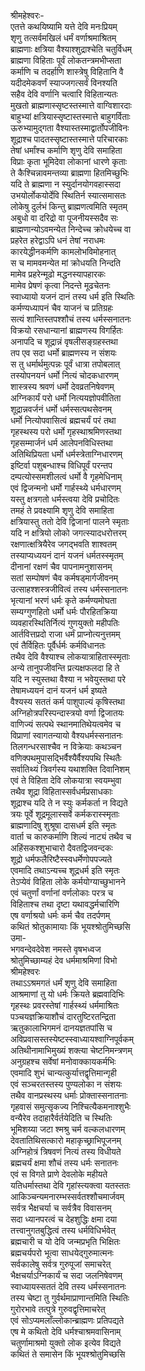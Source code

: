 श्रीमहेश्वरः-  
एतत्ते कथयिष्यामि यत्ते देवि मनःप्रियम्  
शृणु तत्सर्वमखिलं धर्मं वर्णाश्रमाश्रितम्  
ब्राह्मणाः क्षत्रिया वैश्याश्शुद्राश्चेति चतुर्विधम्  
ब्राह्मणा विहिताः पूर्वं लोकतन्त्रमभीप्सता  
कर्माणि च तदर्हाणि शास्त्रेषु विहितानि वै  
यदीदमेकवर्णं स्याज्जगत्सर्वं विनश्यति  
सहैव देवि वर्णानि चत्वारि विहितान्यतः  
मुखतो ब्राह्मणास्सृष्टस्तस्मात्ते वाग्विशारदाः  
बाहुभ्यां क्षत्रियास्सृष्टास्तस्मात्ते बाहुगर्विताः  
ऊरुभ्यामुद्गता वैश्यास्तस्माद्वार्तोपजीविनः  
शूद्राश्च पादतस्सृष्टास्तस्मात्ते परिचारकाः  
तेषां धर्मांश्च कर्माणि शृणु देवि समाहिता  
विप्राः कृता भूमिदेवा लोकानां धारणे कृताः  
ते कैश्चिन्नावमन्तव्या ब्राह्मणा हितमिच्छुभिः  
यदि ते ब्राह्मणा न स्युर्दानयोगवहास्सदा  
उभयोर्लोकयोर्देवि स्थितिर्न स्यात्समासतः  
लोकेषु दुर्लभं किन्तु ब्राह्मणत्वमिति स्मृतम्  
अबुधो वा दरिद्रो वा पूजनीयस्सदैव सः  
ब्राह्मणान्योऽवमन्येत निन्देच्च क्रोधयेच्च वा  
प्रहरेत हरेद्वाऽपि धनं तेषां नराधमः  
कारयेद्धीनकर्मणि कामलोभविमोहनात्  
स च मामवमन्येत मां क्रोधयति निन्दति  
मामेव प्रहरेन्मूढो मद्धनस्यापहारकः  
मामेव प्रेषणं कृत्वा निदन्ते मूढचेतनः  
स्वाध्यायो यजनं दानं तस्य धर्म इति स्थितिः  
कर्मण्यध्यापनं चैव याजनं च प्रतिग्रहः  
सत्यं शान्तिस्तपश्शौचं तस्य धर्मस्सनातनः  
विक्रयो रसधान्यानां ब्राह्मणस्य विगर्हितः  
अनापदि च शूद्रान्नं वृषलीसङ्ग्रहस्तथा  
तप एव सदा धर्मो ब्राह्मणस्य न संशयः  
स तु धर्मार्थमुत्पन्नः पूर्वं धात्रा तपोबलात्  
तस्योपनयनं धर्मो नित्यं चोदकधारणम्  
शास्त्रस्य श्रवणं धर्मो देवव्रतनिषेवणम्  
अग्निकार्यं परो धर्मो नित्ययज्ञोपवीतिता  
शूद्रान्नवर्जनं धर्मो धर्मस्सत्पथसेवनम्  
धर्मो नित्योपवासित्वं ब्रह्मचर्यं परं तथा  
गृहस्थस्य परो धर्मो गृहस्थाश्रमिणस्तथा  
गृहसम्मार्जनं धर्म आलेपनविधिस्तथा  
अतिथिप्रियता धर्मो धर्मस्त्रेताग्निधारणम्  
इष्टिर्वा पशुबन्धाश्च विधिपूर्वं परन्तप  
दम्पत्योस्समशीलत्वं धर्मो वै गृहमेधिनाम्  
एवं द्विजन्मनो धर्मो गार्हस्थ्ये धर्मधारणम्  
यस्तु क्षत्रगतो धर्मस्त्वया देवि प्रचोदितः  
तमहं ते प्रवक्ष्यामि शृणु देवि समाहिता  
क्षत्रियास्तु ततो देवि द्विजानां पालने स्मृताः  
यदि न क्षत्रियो लोको जगत्स्यादधरोत्तरम्  
रक्षणात्क्षत्रियैरेव जगद्भवति शाश्वतम्  
तस्याप्यध्ययनं दानं यजनं धर्मतस्स्मृतम्  
दीनानां रक्षणं चैव पापनामनुशासनम्  
सतां सम्पोषणं चैव कर्मषड्मार्गजीवनम्  
उत्साहश्शस्त्रजीवित्वं तस्य धर्मस्सनातनः  
भृत्यानां भरणं धर्मः कृते कर्मण्यमोघता  
सम्यग्गुणहितो धर्मो धर्मः पौरहितक्रिया  
व्यवहारस्थितिर्नित्यं गुणयुक्तो महीपतिः  
आर्तवित्तप्रदो राजा धर्मं प्राप्नोत्यनुत्तमम्  
एवं तैर्विहितः पूर्वैर्धर्मः कर्मविधानतः  
तथैव देवि वैश्याश्च लोकयात्राहितास्स्मृताः  
अन्ये तानुपजीवन्ति प्रत्यक्षफलदा हि ते  
यदि न स्युस्तथा वैश्या न भवेयुस्तथा परे  
तेषामध्ययनं दानं यजनं धर्म इष्यते  
वैश्यस्य सततं कर्म पाशुपाल्यं कृषिस्तथा  
अग्निहोत्रपरिस्पन्दास्त्रयो वर्णा द्विजातयः  
वाणिज्यं सत्पथे स्थानमातिथेयत्वमेव च  
विप्राणां स्वागतन्यायो वैश्यधर्मस्सनातनः  
तिलगन्धरसाश्चैव न विक्रेयाः कथञ्चन  
वणिक्पथमुपासद्भिर्वैश्यैर्वैश्यपथि स्थितैः  
सर्वातिथ्यं त्रिवर्गस्य यथाशक्ति दिवानिशम्  
एवं ते विहिता देवि लोकयात्रा स्वयम्भुवा  
तथैव शूद्रा विहितास्सर्वधर्मप्रसाधकाः  
शूद्राश्च यदि ते न स्युः कर्मकर्ता न विद्यते  
त्रयः पूर्वे शूद्रमूलास्सर्वे कर्मकरास्स्मृताः  
ब्राह्मणादिषु शुश्रूषा दासधर्म इति स्मृतः  
वार्ता च कारुकर्माणि शिल्यं नाट्यं तथैव च  
अहिंसकश्शुभाचारो दैवतद्विजवन्दकः  
शूद्रो धर्मफलैरिष्टैस्स्वधर्मेणोपपज्यते  
एवमादि तथाऽन्यच्च शूद्रधर्म इति स्मृतः  
तेऽप्येवं विहिता लोके कर्मयोग्याच्छुभानने  
एवं चतुर्णां वर्णानां वर्णलोकाः परत्र च  
विहिताश्च तथा दृष्टा यथावद्धर्मचारिणि  
एष वर्णाश्रयो धर्मः कर्म चैव तदर्पणम्  
कथितं श्रोतुकामायाः किं भूयश्श्रोतुमिच्छसि  
उमा-  
भगवन्देवदेवेश नमस्ते वृषभध्वज  
श्रोतुमिच्छाम्यहं देव धर्ममाश्रमिणां विभो  
श्रीमहेश्वरः  
तथाऽऽश्रमगतं धर्मं शृणु देवि समाहिता  
आश्रमाणां तु यो धर्मः क्रियते ब्रह्मवादिभिः  
गृहस्थः प्रवरस्तेषां गार्हस्थ्यं धर्ममाश्रितः  
पञ्चयज्ञक्रियाशौचं दारतुष्टिरतन्द्रिता  
ऋतुकालाभिगमनं दानयज्ञतपांसि च  
अविप्रवासस्तस्येष्टस्स्वाध्यायश्वाग्निपूर्वकम्  
अतिथीनामाभिमुख्यं शक्त्या चेष्टनिमन्त्रणम्  
अनुग्रहश्च सर्वेषां मनोवाक्कायकर्मभिः  
एवमादि शुभं चान्यत्कुर्यात्तद्वृत्तिमान्गृही  
एवं सञ्चरतस्तस्य पुण्यलोका न संशयः  
तथैव वानप्रस्थस्य धर्माः प्रोक्तास्सनातनाः  
गृहवासं समुत्सृकज्य निश्चित्यैकमनाश्शुभैः  
वन्यैरेव तदाहारैर्वर्तयेदिति च स्थितिः  
भूमिशय्या जटा श्मश्रु चर्म वल्कलधारणम्  
देवतातिथिसत्कारो महाकृच्छ्राभिपूजनम्  
अग्निहोत्रं त्रिषवणं नित्यं तस्य विधीयते  
ब्रह्मचर्यं क्षमा शौचं तस्य धर्मः सनातनः  
एवं स विगते प्राणे देवलोके महीयते  
यतिधर्मास्तथा देवि गृहांस्त्यक्त्वा यतस्ततः  
आकिञ्चन्यमनारम्भस्सर्वतश्शौचमार्जवम्  
सर्वत्र भैक्षचर्या च सर्वत्रैव विवासनम्  
सदा ध्यानपरत्वं च देहशुद्धिः क्षमा दया  
तत्त्वानुगतबुद्धित्वं तस्य धर्मविधिर्भवेत्  
ब्रह्मचारी च यो देवि जन्मप्रभृति भिक्षितः  
ब्रह्मचर्यपरो भूत्वा साधयेद्गुरुमात्मनः  
सर्वकालेषु सर्वत्र गुरुपूजां समाचरेत्  
भैक्षचर्याऽग्निकार्यं च सदा जलनिषेवणम्  
स्वाध्यायस्सततं देवि तस्य धर्मस्सनातनः  
तस्य चेष्टा तु गुर्वर्थमाप्राणान्तमिति स्थितिः  
गुरोरभावे तत्पुत्रे गुरुवद्वृत्तिमाचरेत्  
एवं सोऽप्यमलाँल्लोकान्ब्राह्मणः प्रतिपद्यते  
एष मे कथितो देवि धर्मश्चाश्रमवासिनाम्  
चतुर्णामाश्रमो युक्तो लोक इत्येव विद्यते  
कथितं ते समासेन किं भूयश्श्रोतुमिच्छसि  
